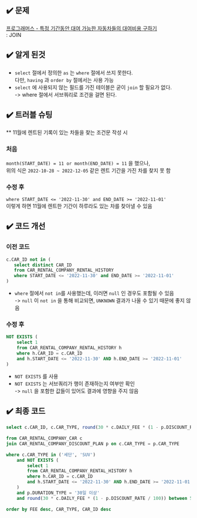 ## ✔️ 문제
[프로그래머스 - 특정 기간동안 대여 가능한 자동차들의 대여비용 구하기](https://school.programmers.co.kr/learn/courses/30/lessons/157339) <br>
: JOIN

## ✔️ 알게 된것
- `select` 절에서 정의한 `as` 는 `where` 절에서 쓰지 못한다. <br>
  다만, `having` 과 `order by` 절에서는 사용 가능
- `select` 에 사용되지 않는 필드를 가진 테이블은 굳이 `join` 할 필요가 없다. <br>
  -> where 절에서 서브쿼리로 조건을 걸면 된다.

## ✔️ 트러블 슈팅
** 11월에 렌트된 기록이 있는 차들을 찾는 조건문 작성 시
  
### 처음
`month(START_DATE) = 11 or month(END_DATE) = 11` 을 했으나, <br>
 위의 식은 `2022-10-28 ~ 2022-12-05` 같은 렌트 기간을 가진 차를 찾지 못 함

### 수정 후
`where START_DATE <= '2022-11-30' and END_DATE >= '2022-11-01'` <br>
이렇게 하면 11월에 렌트한 기간이 하루라도 있는 차를 찾아낼 수 있음

## ✔️ 코드 개선
### 이전 코드
```sql
c.CAR_ID not in (
   select distinct CAR_ID
   from CAR_RENTAL_COMPANY_RENTAL_HISTORY
   where START_DATE <= '2022-11-30' and END_DATE >= '2022-11-01'
) 
```
- `where` 절에서 `not in`를 사용했는데, 이러면 `null` 인 경우도 포함될 수 있음 <br>
  -> `null` 이 `not in` 을 통해 비교되면, `UNKNOWN` 결과가 나올 수 있기 때문에 좋지 않음

### 수정 후
```sql
NOT EXISTS (
    select 1
    from CAR_RENTAL_COMPANY_RENTAL_HISTORY h
    where h.CAR_ID = c.CAR_ID
    and h.START_DATE <= '2022-11-30' AND h.END_DATE >= '2022-11-01'
)
```
- `NOT EXISTS` 를 사용
- `NOT EXISTS` 는 서브쿼리가 행이 존재하는지 여부만 확인 <br>
  -> `null` 을 포함한 값들이 있어도 결과에 영향을 주지 않음

## ✔️ 최종 코드
```sql
select c.CAR_ID, c.CAR_TYPE, round(30 * c.DAILY_FEE * (1 - p.DISCOUNT_RATE / 100)) as FEE
                                    
from CAR_RENTAL_COMPANY_CAR c
join CAR_RENTAL_COMPANY_DISCOUNT_PLAN p on c.CAR_TYPE = p.CAR_TYPE
                                    
where c.CAR_TYPE in ('세단', 'SUV') 
    and NOT EXISTS (
        select 1
        from CAR_RENTAL_COMPANY_RENTAL_HISTORY h
        where h.CAR_ID = c.CAR_ID
        and h.START_DATE <= '2022-11-30' AND h.END_DATE >= '2022-11-01'
    )
    and p.DURATION_TYPE = '30일 이상'
    and round(30 * c.DAILY_FEE * (1 - p.DISCOUNT_RATE / 100)) between 500000 and 1999999
                                    
order by FEE desc, CAR_TYPE, CAR_ID desc
```
